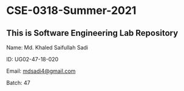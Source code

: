 # CSE-0318-Summer-2021
## This is Software Engineering Lab Repository

Name: Md. Khaled Saifullah Sadi

ID: UG02-47-18-020

Email: mdsadi4@gmail.com

Batch: 47
